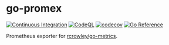 # go-promex

[![Continuous Integration](https://github.com/GameAnalytics/go-metrics-prometheus/actions/workflows/ci.yml/badge.svg?branch=main)](https://github.com/GameAnalytics/go-metrics-prometheus/actions/workflows/ci.yml) [![CodeQL](https://github.com/GameAnalytics/go-promex/actions/workflows/codeql-analysis.yml/badge.svg?branch=main)](https://github.com/GameAnalytics/go-promex/actions/workflows/codeql-analysis.yml) [![codecov](https://codecov.io/gh/GameAnalytics/go-promex/branch/main/graph/badge.svg?token=W421ADEZCB)](https://codecov.io/gh/GameAnalytics/go-promex) [![Go Reference](https://pkg.go.dev/badge/github.com/GameAnalytics/go-promex.svg)](https://pkg.go.dev/github.com/GameAnalytics/go-promex)

Prometheus exporter for [rcrowley/go-metrics](https://github.com/rcrowley/go-metrics).
